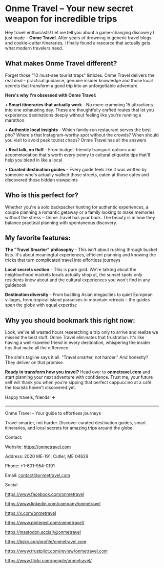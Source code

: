 # Onme Travel – Your new secret weapon for incredible trips

Hey travel enthusiasts! Let me tell you about a game-changing discovery I just made – **Onme Travel**. After years of drowning in generic travel blogs and cookie-cutter itineraries, I finally found a resource that actually gets what modern travelers need.

## What makes Onme Travel different?

Forget those "10 must-see tourist traps" listicles. Onme Travel delivers the real deal – practical guidance, genuine insider knowledge and those local secrets that transform a good trip into an unforgettable adventure.

**Here's why I'm obsessed with Onme Travel:**

• **Smart itineraries that actually work** - No more cramming 15 attractions into one exhausting day. These are thoughtfully crafted routes that let you experience destinations deeply without feeling like you're running a marathon

• **Authentic local insights** - Which family-run restaurant serves the best pho? Where's that Instagram-worthy spot without the crowds? When should you visit to avoid peak tourist chaos? Onme Travel has all the answers

• **Real talk, no fluff** - From budget-friendly transport options and accommodation that's worth every penny to cultural etiquette tips that'll help you blend in like a local

• **Curated destination guides** - Every guide feels like it was written by someone who's actually walked those streets, eaten at those cafes and discovered those hidden viewpoints

## Who is this perfect for?

Whether you're a solo backpacker hunting for authentic experiences, a couple planning a romantic getaway or a family looking to make memories without the stress – Onme Travel has your back. The beauty is in how they balance practical planning with spontaneous discovery.

## My favorite features:

**The "Travel Smarter" philosophy** - This isn't about rushing through bucket lists. It's about meaningful experiences, efficient planning and knowing the tricks that turn complicated travel into effortless journeys

**Local secrets section** - This is pure gold. We're talking about the neighborhood markets locals actually shop at, the sunset spots only residents know about and the cultural experiences you won't find in any guidebook

**Destination diversity** - From bustling Asian megacities to quiet European villages, from tropical island paradises to mountain retreats – the guides span the globe with equal expertise

## Why you should bookmark this right now:

Look, we've all wasted hours researching a trip only to arrive and realize we missed the best stuff. Onme Travel eliminates that frustration. It's like having a well-traveled friend in every destination, whispering the insider tips that make all the difference.

The site's tagline says it all: "Travel smarter, not harder." And honestly? They deliver on that promise.

**Ready to transform how you travel?** Head over to **onmetravel.com** and start planning your next adventure with confidence. Trust me, your future self will thank you when you're sipping that perfect cappuccino at a café the tourists haven't discovered yet.

Happy travels, friends! ✈️

---
Onme Travel – Your guide to effortless journeys

Travel smarter, not harder. Discover curated destination guides, smart itineraries, and local secrets for amazing trips around the globe.

Contact:

Website: https://onmetravel.com

Address: 2020 ME-191, Cutler, ME 04626

Phone: +1-601-954-0191

Email: contact@onmetravel.com

Social:

https://www.facebook.com/onmetravel

https://www.linkedin.com/company/onmetravel

https://x.com/onmetravel

https://www.pinterest.com/onmetravel/

https://mastodon.social/@onmetravel

https://bsky.app/profile/onmetravel.com

https://www.trustpilot.com/review/onmetravel.com

https://www.flickr.com/people/onmetravel/
